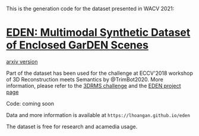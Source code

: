 This is the generation code for the dataset presented in WACV 2021:

# [EDEN: Multimodal Synthetic Dataset of Enclosed GarDEN Scenes](https://openaccess.thecvf.com/content/WACV2021/papers/Le_EDEN_Multimodal_Synthetic_Dataset_of_Enclosed_GarDEN_Scenes_WACV_2021_paper.pdf)

[arxiv version](https://arxiv.org/abs/2011.04389)

Part of the dataset has been used for the challenge at ECCV'2018 workshop of 3D Reconstruction meets Semantics by @TrimBot2020. More information, please refer to the [3DRMS challenge](https://github.com/TrimBot2020/3DRMS_Challenge2018) and the [EDEN project page](https://lhoangan.github.io.eden)

Code: coming soon

Data and more information is available at `https://lhoangan.github.io/eden`

The dataset is free for research and acamedia usage.
